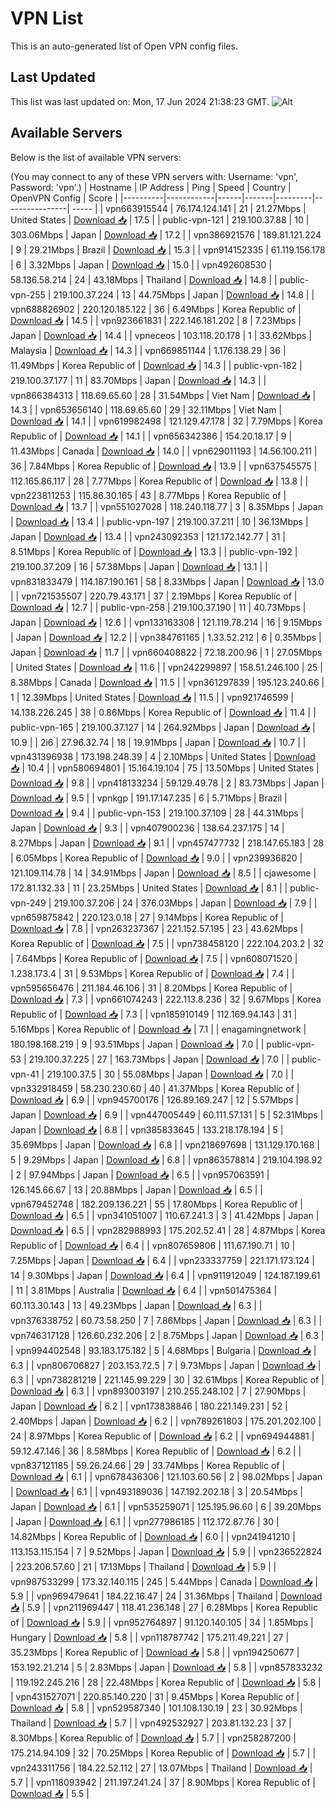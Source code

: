 # VPN List

This is an auto-generated list of Open VPN config files.

## Last Updated

This list was last updated on: Mon, 17 Jun 2024 21:38:23 GMT.
![Alt](https://repobeats.axiom.co/api/embed/186b98318ef1479477931607c1ad7d823f12451f.svg "Repobeats analytics image")

## Available Servers

Below is the list of available VPN servers:

(You may connect to any of these VPN servers with: Username: 'vpn', Password: 'vpn'.)
| Hostname | IP Address | Ping | Speed | Country | OpenVPN Config | Score |
|----------|------------|------|-------|---------|----------------| ----- |
| vpn663915544 | 76.174.124.141 | 21 | 21.27Mbps | United States | [Download 📥](./configs/server_0_US.ovpn) | 17.5 |
| public-vpn-121 | 219.100.37.88 | 10 | 303.06Mbps | Japan | [Download 📥](./configs/server_1_JP.ovpn) | 17.2 |
| vpn386921576 | 189.81.121.224 | 9 | 29.21Mbps | Brazil | [Download 📥](./configs/server_2_BR.ovpn) | 15.3 |
| vpn914152335 | 61.119.156.178 | 6 | 3.32Mbps | Japan | [Download 📥](./configs/server_3_JP.ovpn) | 15.0 |
| vpn492608530 | 58.136.58.214 | 24 | 43.18Mbps | Thailand | [Download 📥](./configs/server_4_TH.ovpn) | 14.8 |
| public-vpn-255 | 219.100.37.224 | 13 | 44.75Mbps | Japan | [Download 📥](./configs/server_5_JP.ovpn) | 14.8 |
| vpn688826902 | 220.120.185.122 | 36 | 6.49Mbps | Korea Republic of | [Download 📥](./configs/server_6_KR.ovpn) | 14.5 |
| vpn923661831 | 222.146.181.202 | 8 | 7.23Mbps | Japan | [Download 📥](./configs/server_7_JP.ovpn) | 14.4 |
| vpneceos | 103.118.20.178 | 1 | 33.62Mbps | Malaysia | [Download 📥](./configs/server_8_MY.ovpn) | 14.3 |
| vpn669851144 | 1.176.138.29 | 36 | 11.49Mbps | Korea Republic of | [Download 📥](./configs/server_9_KR.ovpn) | 14.3 |
| public-vpn-182 | 219.100.37.177 | 11 | 83.70Mbps | Japan | [Download 📥](./configs/server_10_JP.ovpn) | 14.3 |
| vpn866384313 | 118.69.65.60 | 28 | 31.54Mbps | Viet Nam | [Download 📥](./configs/server_11_VN.ovpn) | 14.3 |
| vpn653656140 | 118.69.65.60 | 29 | 32.11Mbps | Viet Nam | [Download 📥](./configs/server_12_VN.ovpn) | 14.1 |
| vpn619982498 | 121.129.47.178 | 32 | 7.79Mbps | Korea Republic of | [Download 📥](./configs/server_13_KR.ovpn) | 14.1 |
| vpn656342386 | 154.20.18.17 | 9 | 11.43Mbps | Canada | [Download 📥](./configs/server_14_CA.ovpn) | 14.0 |
| vpn629011193 | 14.56.100.211 | 36 | 7.84Mbps | Korea Republic of | [Download 📥](./configs/server_15_KR.ovpn) | 13.9 |
| vpn637545575 | 112.165.86.117 | 28 | 7.77Mbps | Korea Republic of | [Download 📥](./configs/server_16_KR.ovpn) | 13.8 |
| vpn223811253 | 115.86.30.165 | 43 | 8.77Mbps | Korea Republic of | [Download 📥](./configs/server_17_KR.ovpn) | 13.7 |
| vpn551027028 | 118.240.118.77 | 3 | 8.35Mbps | Japan | [Download 📥](./configs/server_18_JP.ovpn) | 13.4 |
| public-vpn-197 | 219.100.37.211 | 10 | 36.13Mbps | Japan | [Download 📥](./configs/server_19_JP.ovpn) | 13.4 |
| vpn243092353 | 121.172.142.77 | 31 | 8.51Mbps | Korea Republic of | [Download 📥](./configs/server_20_KR.ovpn) | 13.3 |
| public-vpn-192 | 219.100.37.209 | 16 | 57.38Mbps | Japan | [Download 📥](./configs/server_21_JP.ovpn) | 13.1 |
| vpn831833479 | 114.187.190.161 | 58 | 8.33Mbps | Japan | [Download 📥](./configs/server_22_JP.ovpn) | 13.0 |
| vpn721535507 | 220.79.43.171 | 37 | 2.19Mbps | Korea Republic of | [Download 📥](./configs/server_23_KR.ovpn) | 12.7 |
| public-vpn-258 | 219.100.37.190 | 11 | 40.73Mbps | Japan | [Download 📥](./configs/server_24_JP.ovpn) | 12.6 |
| vpn133163308 | 121.119.78.214 | 16 | 9.15Mbps | Japan | [Download 📥](./configs/server_25_JP.ovpn) | 12.2 |
| vpn384761165 | 1.33.52.212 | 6 | 0.35Mbps | Japan | [Download 📥](./configs/server_26_JP.ovpn) | 11.7 |
| vpn660408822 | 72.18.200.96 | 1 | 27.05Mbps | United States | [Download 📥](./configs/server_27_US.ovpn) | 11.6 |
| vpn242299897 | 158.51.246.100 | 25 | 8.38Mbps | Canada | [Download 📥](./configs/server_28_CA.ovpn) | 11.5 |
| vpn361297839 | 195.123.240.66 | 1 | 12.39Mbps | United States | [Download 📥](./configs/server_29_US.ovpn) | 11.5 |
| vpn921746599 | 14.138.226.245 | 38 | 0.86Mbps | Korea Republic of | [Download 📥](./configs/server_30_KR.ovpn) | 11.4 |
| public-vpn-165 | 219.100.37.127 | 14 | 264.92Mbps | Japan | [Download 📥](./configs/server_31_JP.ovpn) | 10.9 |
| 2i6 | 27.96.32.74 | 18 | 19.91Mbps | Japan | [Download 📥](./configs/server_32_JP.ovpn) | 10.7 |
| vpn431396938 | 173.198.248.39 | 4 | 2.10Mbps | United States | [Download 📥](./configs/server_33_US.ovpn) | 10.4 |
| vpn580694801 | 15.164.19.104 | 75 | 13.50Mbps | United States | [Download 📥](./configs/server_34_US.ovpn) | 9.8 |
| vpn418133234 | 59.129.49.78 | 2 | 83.73Mbps | Japan | [Download 📥](./configs/server_35_JP.ovpn) | 9.5 |
| vpnkgp | 191.17.147.235 | 6 | 5.71Mbps | Brazil | [Download 📥](./configs/server_36_BR.ovpn) | 9.4 |
| public-vpn-153 | 219.100.37.109 | 28 | 44.31Mbps | Japan | [Download 📥](./configs/server_37_JP.ovpn) | 9.3 |
| vpn407900236 | 138.64.237.175 | 14 | 8.27Mbps | Japan | [Download 📥](./configs/server_38_JP.ovpn) | 9.1 |
| vpn457477732 | 218.147.65.183 | 28 | 6.05Mbps | Korea Republic of | [Download 📥](./configs/server_39_KR.ovpn) | 9.0 |
| vpn239936820 | 121.109.114.78 | 14 | 34.91Mbps | Japan | [Download 📥](./configs/server_40_JP.ovpn) | 8.5 |
| cjawesome | 172.81.132.33 | 11 | 23.25Mbps | United States | [Download 📥](./configs/server_41_US.ovpn) | 8.1 |
| public-vpn-249 | 219.100.37.206 | 24 | 376.03Mbps | Japan | [Download 📥](./configs/server_42_JP.ovpn) | 7.9 |
| vpn659875842 | 220.123.0.18 | 27 | 9.14Mbps | Korea Republic of | [Download 📥](./configs/server_43_KR.ovpn) | 7.8 |
| vpn263237367 | 221.152.57.195 | 23 | 43.62Mbps | Korea Republic of | [Download 📥](./configs/server_44_KR.ovpn) | 7.5 |
| vpn738458120 | 222.104.203.2 | 32 | 7.64Mbps | Korea Republic of | [Download 📥](./configs/server_45_KR.ovpn) | 7.5 |
| vpn608071520 | 1.238.173.4 | 31 | 9.53Mbps | Korea Republic of | [Download 📥](./configs/server_46_KR.ovpn) | 7.4 |
| vpn595656476 | 211.184.46.106 | 31 | 8.20Mbps | Korea Republic of | [Download 📥](./configs/server_47_KR.ovpn) | 7.3 |
| vpn661074243 | 222.113.8.236 | 32 | 9.67Mbps | Korea Republic of | [Download 📥](./configs/server_48_KR.ovpn) | 7.3 |
| vpn185910149 | 112.169.94.143 | 31 | 5.16Mbps | Korea Republic of | [Download 📥](./configs/server_49_KR.ovpn) | 7.1 |
| enagamingnetwork | 180.198.168.219 | 9 | 93.51Mbps | Japan | [Download 📥](./configs/server_50_JP.ovpn) | 7.0 |
| public-vpn-53 | 219.100.37.225 | 27 | 163.73Mbps | Japan | [Download 📥](./configs/server_51_JP.ovpn) | 7.0 |
| public-vpn-41 | 219.100.37.5 | 30 | 55.08Mbps | Japan | [Download 📥](./configs/server_52_JP.ovpn) | 7.0 |
| vpn332918459 | 58.230.230.60 | 40 | 41.37Mbps | Korea Republic of | [Download 📥](./configs/server_53_KR.ovpn) | 6.9 |
| vpn945700176 | 126.89.169.247 | 12 | 5.57Mbps | Japan | [Download 📥](./configs/server_54_JP.ovpn) | 6.9 |
| vpn447005449 | 60.111.57.131 | 5 | 52.31Mbps | Japan | [Download 📥](./configs/server_55_JP.ovpn) | 6.8 |
| vpn385833645 | 133.218.178.194 | 5 | 35.69Mbps | Japan | [Download 📥](./configs/server_56_JP.ovpn) | 6.8 |
| vpn218697698 | 131.129.170.168 | 5 | 9.29Mbps | Japan | [Download 📥](./configs/server_57_JP.ovpn) | 6.8 |
| vpn863578814 | 219.104.198.92 | 2 | 97.94Mbps | Japan | [Download 📥](./configs/server_58_JP.ovpn) | 6.5 |
| vpn957063591 | 126.145.66.67 | 13 | 20.88Mbps | Japan | [Download 📥](./configs/server_59_JP.ovpn) | 6.5 |
| vpn679452748 | 182.209.136.221 | 55 | 17.80Mbps | Korea Republic of | [Download 📥](./configs/server_60_KR.ovpn) | 6.5 |
| vpn341051007 | 110.67.241.3 | 3 | 41.42Mbps | Japan | [Download 📥](./configs/server_61_JP.ovpn) | 6.5 |
| vpn282988993 | 175.202.52.41 | 28 | 4.87Mbps | Korea Republic of | [Download 📥](./configs/server_62_KR.ovpn) | 6.4 |
| vpn807659806 | 111.67.190.71 | 10 | 7.25Mbps | Japan | [Download 📥](./configs/server_63_JP.ovpn) | 6.4 |
| vpn233337759 | 221.171.173.124 | 14 | 9.30Mbps | Japan | [Download 📥](./configs/server_64_JP.ovpn) | 6.4 |
| vpn911912049 | 124.187.199.61 | 11 | 3.81Mbps | Australia | [Download 📥](./configs/server_65_AU.ovpn) | 6.4 |
| vpn501475364 | 60.113.30.143 | 13 | 49.23Mbps | Japan | [Download 📥](./configs/server_66_JP.ovpn) | 6.3 |
| vpn376338752 | 60.73.58.250 | 7 | 7.86Mbps | Japan | [Download 📥](./configs/server_67_JP.ovpn) | 6.3 |
| vpn746317128 | 126.60.232.206 | 2 | 8.75Mbps | Japan | [Download 📥](./configs/server_68_JP.ovpn) | 6.3 |
| vpn994402548 | 93.183.175.182 | 5 | 4.68Mbps | Bulgaria | [Download 📥](./configs/server_69_BG.ovpn) | 6.3 |
| vpn806706827 | 203.153.72.5 | 7 | 9.73Mbps | Japan | [Download 📥](./configs/server_70_JP.ovpn) | 6.3 |
| vpn738281219 | 221.145.99.229 | 30 | 32.61Mbps | Korea Republic of | [Download 📥](./configs/server_71_KR.ovpn) | 6.3 |
| vpn893003197 | 210.255.248.102 | 7 | 27.90Mbps | Japan | [Download 📥](./configs/server_72_JP.ovpn) | 6.2 |
| vpn173838846 | 180.221.149.231 | 52 | 2.40Mbps | Japan | [Download 📥](./configs/server_73_JP.ovpn) | 6.2 |
| vpn789261803 | 175.201.202.100 | 24 | 8.97Mbps | Korea Republic of | [Download 📥](./configs/server_74_KR.ovpn) | 6.2 |
| vpn694944881 | 59.12.47.146 | 36 | 8.58Mbps | Korea Republic of | [Download 📥](./configs/server_75_KR.ovpn) | 6.2 |
| vpn837121185 | 59.26.24.66 | 29 | 33.74Mbps | Korea Republic of | [Download 📥](./configs/server_76_KR.ovpn) | 6.1 |
| vpn678436306 | 121.103.60.56 | 2 | 98.02Mbps | Japan | [Download 📥](./configs/server_77_JP.ovpn) | 6.1 |
| vpn493189036 | 147.192.202.18 | 3 | 20.54Mbps | Japan | [Download 📥](./configs/server_78_JP.ovpn) | 6.1 |
| vpn535259071 | 125.195.96.60 | 6 | 39.20Mbps | Japan | [Download 📥](./configs/server_79_JP.ovpn) | 6.1 |
| vpn277986185 | 112.172.87.76 | 30 | 14.82Mbps | Korea Republic of | [Download 📥](./configs/server_80_KR.ovpn) | 6.0 |
| vpn241941210 | 113.153.115.154 | 7 | 9.52Mbps | Japan | [Download 📥](./configs/server_81_JP.ovpn) | 5.9 |
| vpn236522824 | 223.206.57.60 | 21 | 17.13Mbps | Thailand | [Download 📥](./configs/server_82_TH.ovpn) | 5.9 |
| vpn987533299 | 173.32.140.115 | 245 | 5.44Mbps | Canada | [Download 📥](./configs/server_83_CA.ovpn) | 5.9 |
| vpn969479641 | 184.22.16.47 | 24 | 31.36Mbps | Thailand | [Download 📥](./configs/server_84_TH.ovpn) | 5.9 |
| vpn211969447 | 118.41.236.148 | 27 | 6.28Mbps | Korea Republic of | [Download 📥](./configs/server_85_KR.ovpn) | 5.9 |
| vpn952764897 | 91.120.140.105 | 34 | 1.85Mbps | Hungary | [Download 📥](./configs/server_86_HU.ovpn) | 5.8 |
| vpn118787742 | 175.211.49.221 | 27 | 35.23Mbps | Korea Republic of | [Download 📥](./configs/server_87_KR.ovpn) | 5.8 |
| vpn194250677 | 153.192.21.214 | 5 | 2.83Mbps | Japan | [Download 📥](./configs/server_88_JP.ovpn) | 5.8 |
| vpn857833232 | 119.192.245.216 | 28 | 22.48Mbps | Korea Republic of | [Download 📥](./configs/server_89_KR.ovpn) | 5.8 |
| vpn431527071 | 220.85.140.220 | 31 | 9.45Mbps | Korea Republic of | [Download 📥](./configs/server_90_KR.ovpn) | 5.8 |
| vpn529587340 | 101.108.130.19 | 23 | 30.92Mbps | Thailand | [Download 📥](./configs/server_91_TH.ovpn) | 5.7 |
| vpn492532927 | 203.81.132.23 | 37 | 8.30Mbps | Korea Republic of | [Download 📥](./configs/server_92_KR.ovpn) | 5.7 |
| vpn258287200 | 175.214.94.109 | 32 | 70.25Mbps | Korea Republic of | [Download 📥](./configs/server_93_KR.ovpn) | 5.7 |
| vpn243311756 | 184.22.52.112 | 27 | 13.07Mbps | Thailand | [Download 📥](./configs/server_94_TH.ovpn) | 5.7 |
| vpn118093942 | 211.197.241.24 | 37 | 8.90Mbps | Korea Republic of | [Download 📥](./configs/server_95_KR.ovpn) | 5.5 |

